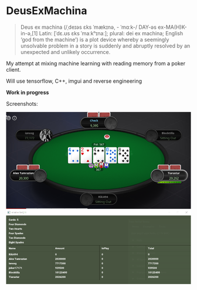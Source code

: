 # DeusExMachina

> Deus ex machina (/ˌdeɪəs ɛks ˈmækɪnə, - ˈmɑːk-/ DAY-əs ex-MA(H)K-in-ə,[1] Latin: [ˈdɛ.ʊs ɛks ˈmaːkʰɪnaː]; plural: dei ex machina; English ‘god from the machine’) is a plot device whereby a seemingly unsolvable problem in a story is suddenly and abruptly resolved by an unexpected and unlikely occurrence.

My attempt at mixing machine learning with reading memory from a poker client.

Will use tensorflow, C++, imgui and reverse engineering

**Work in progress**

Screenshots:

![ss1](screenshots/1.png)
![ss2](screenshots/2.png)
